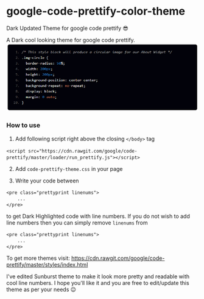 # google-code-prettify-color-theme
Dark Updated Theme for google code prettify :sunglasses:

A Dark cool looking theme for google code prettify.
![google-code-prettify](https://github.com/PC-HUB/google-code-prettify-color-theme/blob/master/screenshot.jpg)

### How to use
1. Add following script right above the closing `</body>` tag

`<script src="https://cdn.rawgit.com/google/code-prettify/master/loader/run_prettify.js"></script>`

2. Add `code-prettify-theme.css` in your page

3. Write your code between 
```
<pre class="prettyprint linenums">
    ...
</pre> 
```
to get Dark Highlighted code with line numbers. 
If you do not wish to add line numbers then you can simply remove `linenums` from 
```
<pre class="prettyprint linenums">
    ...
</pre> 
```

To get more themes visit: https://cdn.rawgit.com/google/code-prettify/master/styles/index.html

I've edited Sunburst theme to make it look more pretty and readable with cool line numbers. I hope you'll like it and you are free to edit/update this theme as per your needs :wink:
